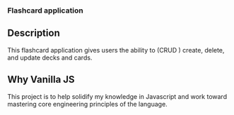 ### Flashcard application

## Description

This flashcard application gives users the ability to (CRUD ) create, delete, and update decks and cards.

## Why Vanilla JS

This project is to help solidify my knowledge in Javascript and work toward mastering core engineering principles of the language.
